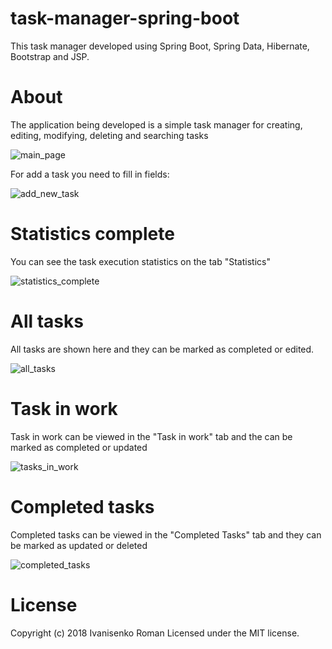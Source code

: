 # task-manager-spring-boot
This task manager developed using Spring Boot, Spring Data, Hibernate, Bootstrap and JSP.

# About

The application being developed is a simple task manager for creating, editing, modifying, deleting and searching tasks

![main_page](https://user-images.githubusercontent.com/12431839/48307618-c258fb80-e561-11e8-8d3b-fc5dac55c60d.png)

For add a task you need to fill in fields:

![add_new_task](https://user-images.githubusercontent.com/12431839/48307702-70b17080-e563-11e8-9a63-6ad29609073f.png)


# Statistics complete


You can see the task execution statistics on the tab "Statistics"

![statistics_complete](https://user-images.githubusercontent.com/12431839/48320065-3c52b880-e626-11e8-838f-0d31bef4f969.png)


# All tasks

All tasks are shown here and they can be marked as completed or edited.

![all_tasks](https://user-images.githubusercontent.com/12431839/48307622-d3097180-e561-11e8-8da0-5123a8e61757.png)


# Task in work

Task in work can be viewed in the "Task in work" tab and the can be marked as completed or updated

![tasks_in_work](https://user-images.githubusercontent.com/12431839/48307625-e0bef700-e561-11e8-93bf-29c67d7ec1ee.png)


# Completed tasks

Completed tasks can be viewed in the "Completed Tasks" tab and they can be marked as updated or deleted

![completed_tasks](https://user-images.githubusercontent.com/12431839/48307628-e9afc880-e561-11e8-9993-5f79d8358e1f.png)


# License

Copyright (c) 2018 Ivanisenko Roman Licensed under the MIT license.

